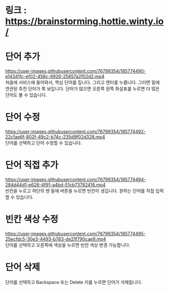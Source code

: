 # 링크 : https://brainstorming.hottie.winty.io/

# 단어 추가
https://user-images.githubusercontent.com/76799354/185774490-e14341fc-ef02-458c-9926-25857a2f02d2.mp4  
처음에 서비스에 들어와서, 핵심 단어를 칩니다. 그리고 엔터를 누릅니다. 그러면 밑에 연관된 추천 단어가 쭉 보입니다. 단어가 많으면 오른쪽 왼쪽 화살표를 누르면 더 많은 단어도 볼 수 있습니다.

# 단어 수정
https://user-images.githubusercontent.com/76799354/185774492-22c1ae6f-802f-49c2-b74c-235d9f02d328.mp4  
단어를 선택하고 단어 수정할 수 있습니다.

# 단어 직접 추가
https://user-images.githubusercontent.com/76799354/185774494-284d44d1-e628-4f91-a4bd-51cb73782416.mp4  
빈칸을 누르고 하단의 맨 밑에 버튼을 누르면 빈칸이 생깁니다. 원하는 단어를 직접 입력할 수 있습니다.

# 빈칸 색상 수정
https://user-images.githubusercontent.com/76799354/185774495-25ecfdc5-30e3-4493-b783-de21f790cae9.mp4  
단어를 선택하고 오른쪽에 색상을 누르면 빈칸 색상 변경 가능합니다.

# 단어 삭제
단어를 선택하고 Backspace 또는 Delete 키를 누르면 단어가 삭제됩니다.
